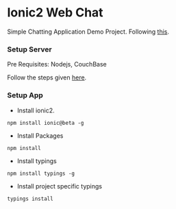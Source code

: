# Ionic2 Web Chat

Simple Chatting Application Demo Project. Following [this](https://www.thepolyglotdeveloper.com/2016/01/creating-a-real-time-chat-application-with-ionic-2-and-socket-io/).

### Setup Server
Pre Requisites: Nodejs, CouchBase

Follow the steps given [here](https://www.thepolyglotdeveloper.com/2016/01/create-a-real-time-chat-application-with-the-cean-stack-and-socket-io/).

### Setup App
* Install ionic2.
```
npm install ionic@beta -g
```
* Install Packages
```
npm install
```
* Install typings
```
npm install typings -g
```
* Install project specific typings
```
typings install
```